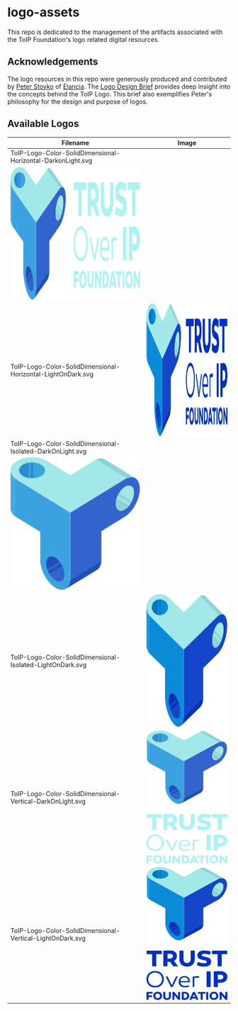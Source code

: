 # logo-assets
This repo is dedicated to the management of the artifacts associated with the ToIP Foundation's logo related digital resources.

## Acknowledgements
The logo resources in this repo were generously produced and contributed by
[Peter Stoyko](https://www.linkedin.com/in/stoyko/) of [Elancia](elanica.com). The [Logo Design Brief](ToIP_Logo_Design_Brief.pdf) provides deep insight into the concepts behind the ToIP Logo. This brief also exemplifies Peter's philosophy for the design and purpose of logos.

## Available Logos

| Filename | Image |
| --- | --- |
| ToIP-Logo-Color-SolidDimensional-Horizontal-DarkonLight.svg |
<img src="./logos/ToIP-Logo-Color-SolidDimensional-Horizontal-DarkonLight.svg"  width="300" height="300"> |
| ToIP-Logo-Color-SolidDimensional-Horizontal-LightOnDark.svg | <img src="./logos/ToIP-Logo-Color-SolidDimensional-Horizontal-LightOnDark.svg"  width="300" height="300"> |
| ToIP-Logo-Color-SolidDimensional-Isolated-DarkOnLight.svg |
<img src="./logos/ToIP-Logo-Color-SolidDimensional-Isolated-DarkOnLight.svg"  width="300" height="300"> |
| ToIP-Logo-Color-SolidDimensional-Isolated-LightOnDark.svg | <img src="./logos/ToIP-Logo-Color-SolidDimensional-Isolated-LightOnDark.svg"  width="300" height="300"> |
| ToIP-Logo-Color-SolidDimensional-Vertical-DarkOnLight.svg | <img src="./logos/ToIP-Logo-Color-SolidDimensional-Vertical-DarkOnLight.svg"  width="300" height="300"> |
| ToIP-Logo-Color-SolidDimensional-Vertical-LightOnDark.svg | <img src="./logos/ToIP-Logo-Color-SolidDimensional-Vertical-LightOnDark.svg"  width="300" height="300"> |
